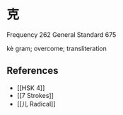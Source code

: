 # 克
Frequency 262
General Standard 675

kè
gram; overcome; transliteration

## References
- [[HSK 4]]
- [[7 Strokes]]
- [[儿 Radical]]